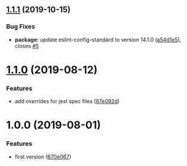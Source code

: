 ## [1.1.1](https://github.com/call-a3/eslint-config/compare/1.1.0...1.1.1) (2019-10-15)


### Bug Fixes

* **package:** update eslint-config-standard to version 14.1.0 ([a54d1e5](https://github.com/call-a3/eslint-config/commit/a54d1e5)), closes [#5](https://github.com/call-a3/eslint-config/issues/5)

# [1.1.0](https://github.com/call-a3/eslint-config/compare/1.0.0...1.1.0) (2019-08-12)


### Features

* add overrides for jest spec files ([87e092d](https://github.com/call-a3/eslint-config/commit/87e092d))

# 1.0.0 (2019-08-01)


### Features

* first version ([670e067](https://github.com/call-a3/eslint-config/commit/670e067))
